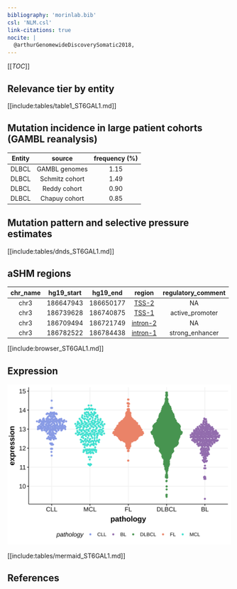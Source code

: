 ```yaml
---
bibliography: 'morinlab.bib'
csl: 'NLM.csl'
link-citations: true
nocite: |
  @arthurGenomewideDiscoverySomatic2018, 
---
```

[[_TOC_]]


## Relevance tier by entity

[[include:tables/table1_ST6GAL1.md]]

## Mutation incidence in large patient cohorts (GAMBL reanalysis)

|Entity|source        |frequency (%)|
|:------:|:--------------:|:-------------:|
|DLBCL |GAMBL genomes |1.15         |
|DLBCL |Schmitz cohort|1.49         |
|DLBCL |Reddy cohort  |0.90         |
|DLBCL |Chapuy cohort |0.85         |

## Mutation pattern and selective pressure estimates

[[include:tables/dnds_ST6GAL1.md]]

## aSHM regions

|chr_name|hg19_start|hg19_end |region                                                                                          |regulatory_comment|
|:--------:|:----------:|:---------:|:------------------------------------------------------------------------------------------------:|:------------------:|
|chr3    |186647943 |186650177|[TSS-2](https://genome.ucsc.edu/s/rdmorin/GAMBL%20hg19?position=chr3%3A186647943%2D186650177)   |NA                |
|chr3    |186739628 |186740875|[TSS-1](https://genome.ucsc.edu/s/rdmorin/GAMBL%20hg19?position=chr3%3A186739628%2D186740875)   |active_promoter   |
|chr3    |186709494 |186721749|[intron-2](https://genome.ucsc.edu/s/rdmorin/GAMBL%20hg19?position=chr3%3A186709494%2D186721749)|NA                |
|chr3    |186782522 |186784438|[intron-1](https://genome.ucsc.edu/s/rdmorin/GAMBL%20hg19?position=chr3%3A186782522%2D186784438)|strong_enhancer   |


[[include:browser_ST6GAL1.md]]

## Expression
![](images/gene_expression/ST6GAL1_by_pathology.svg)
<!-- ORIGIN: arthurGenomewideDiscoverySomatic2018 -->
<!-- DLBCL: arthurGenomewideDiscoverySomatic2018 -->

[[include:tables/mermaid_ST6GAL1.md]]

## References

